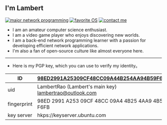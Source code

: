 ## I'm Lambert

[![major network programming](https://img.shields.io/badge/major-network%20programming-F38020?logo=cloudflare)](https://roadmap.sh/backend)
[![favorite OS](https://img.shields.io/badge/favorite%20OS-Arch%20linux-1793D1?logo=archlinux)](https://archlinux.org/)
[![contact me](https://img.shields.io/badge/contact%20me-mail-0A84FF?logo=thunderbird)](mailto:lambertrao@outlook.com)

- I am an amateur computer science enthusiast.
- I am a video game player who enjoys discovering new worlds.
- I am a back-end network programming learner with a passion for developing efficient network applications.
- I'm also a fan of open-source culture like almost everyone here.

<hr>

- Here is my PGP key, which you can use to verify my identity。

| ID          | [98ED2991A25309CF48CC09A44B254AA94B59F6FB](https://keyserver.ubuntu.com/pks/lookup?op=get&search=0x98ed2991a25309cf48cc09a44b254aa94b59f6fb)                 |
| ----------- | -------------------------------------------------------- |
| uid         | LambertRao (Lambert's main key) <lambertrao@outlook.com> |
| fingerprint | 98ED 2991 A253 09CF 48CC  09A4 4B25 4AA9 4B59 F6FB       |
| key server  | hkps://keyserver.ubuntu.com                              |
